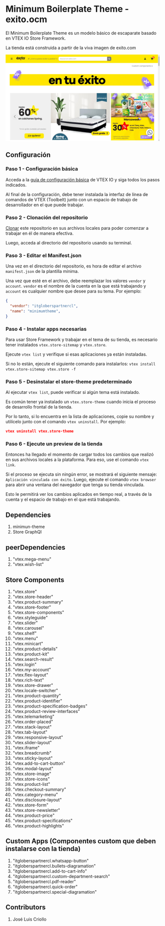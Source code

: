 # Minimum Boilerplate Theme - exito.ocm

El Minimum Boilerplate Theme es un modelo básico de escaparate basado en VTEX IO Store Framework.

La tienda está construida a partir de la viva imagen de exito.com

<img src="assets\img\preview.jpeg" alt="preview" />

## Configuración
### Paso 1 - Configuración básica

Acceda a la [guía de configuración básica](https://vtex.io/docs/getting-started/build-stores-with-store-framework/1) de VTEX IO y siga todos los pasos indicados.

Al final de la configuración, debe tener instalada la interfaz de línea de comandos de VTEX (Toolbelt) junto con un espacio de trabajo de desarrollador en el que puede trabajar.

### Paso 2 - Clonación del repositorio

[Clonar](https://help.github.com/en/github/creating-cloning-and-archiving-repositories/cloning-a-repository) este repositorio en sus archivos locales para poder comenzar a trabajar en él de manera efectiva.

Luego, acceda al directorio del repositorio usando su terminal.

### Paso 3 - Editar el Manifest.json

Una vez en el directorio del repositorio, es hora de editar el archivo `manifest.json` de la plantilla mínima.

Una vez que esté en el archivo, debe reemplazar los valores `vendor` y `account`. `vendor` es el nombre de la cuenta en la que está trabajando y `account` es cualquier nombre que desee para su tema. Por ejemplo:

```json
{
  "vendor": "itgloberspartnercl",
  "name": "minimumtheme",
}
```

### Paso 4 - Instalar apps necesarias

Para usar Store Framework y trabajar en el tema de su tienda, es necesario tener instalados `vtex.store-sitemap` y `vtex.store`.

Ejecute `vtex list` y verifique si esas aplicaciones ya están instaladas.

Si no lo están, ejecute el siguiente comando para instalarlos: `vtex install vtex.store-sitemap vtex.store -f`

### Paso 5 - Desinstalar el store-theme predeterminado

Al ejecutar `vtex list`, puede verificar si algún tema está instalado.

Es común tener ya instalado un `vtex.store-theme` cuando inicia el proceso de desarrollo frontal de la tienda.

Por lo tanto, si lo encuentra en la lista de aplicaciones, copie su nombre y utilícelo junto con el comando `vtex uninstall`. Por ejemplo:

```json
vtex uninstall vtex.store-theme
```

### Paso 6 - Ejecute un preview de la tienda

Entonces ha llegado el momento de cargar todos los cambios que realizó en sus archivos locales a la plataforma. Para eso, use el comando `vtex link`.

Si el proceso se ejecuta sin ningún error, se mostrará el siguiente mensaje: `Aplicación vinculada con éxito`. Luego, ejecute el comando `vtex browser` para abrir una ventana del navegador que tenga su tienda vinculada.

Esto le permitirá ver los cambios aplicados en tiempo real, a través de la cuenta y el espacio de trabajo en el que está trabajando.

## Dependencies
1. minimun-theme
2. Store GraphQl

## peerDependencies
1. "vtex.mega-menu"
2. "vtex.wish-list"

## Store Components
1. "vtex.store"
2. "vtex.store-header"
3. "vtex.product-summary"
4. "vtex.store-footer"
5. "vtex.store-components"
6. "vtex.styleguide"
7. "vtex.slider"
8. "vtex.carousel"
9. "vtex.shelf"
10. "vtex.menu"
11. "vtex.minicart"
12. "vtex.product-details"
13. "vtex.product-kit"
14. "vtex.search-result"
15. "vtex.login"
16. "vtex.my-account"
17. "vtex.flex-layout"
18. "vtex.rich-text"
19. "vtex.store-drawer"
20. "vtex.locale-switcher"
21. "vtex.product-quantity"
22. "vtex.product-identifier"
23. "vtex.product-specification-badges"
24. "vtex.product-review-interfaces"
25. "vtex.telemarketing"
26. "vtex.order-placed"
27. "vtex.stack-layout"
28. "vtex.tab-layout"
29. "vtex.responsive-layout"
30. "vtex.slider-layout"
31. "vtex.iframe"
32. "vtex.breadcrumb"
33. "vtex.sticky-layout"
34. "vtex.add-to-cart-button"
35. "vtex.modal-layout"
36. "vtex.store-image"
37. "vtex.store-icons"
38. "vtex.product-list"
39. "vtex.checkout-summary"
40. "vtex.category-menu"
41. "vtex.disclosure-layout"
42. "vtex.store-form"
43. "vtex.store-newsletter"
44. "vtex.product-price"
45. "vtex.product-specifications"
46. "vtex.product-highlights"

## Custom Apps (Componentes custom que deben instalarse con la tienda)
1. "itgloberspartnercl.whatsapp-button"
2. "itgloberspartnercl.bullets-diagramation"
3. "itgloberspartnercl.add-to-cart-info"
4. "itgloberspartnercl.custom-department-search"
5. "itgloberspartnercl.pdf-reader"
6. "itgloberspartnercl.quick-order"
7. "itgloberspartnercl.special-diagramation"

## Contributors
1. José Luis Criollo